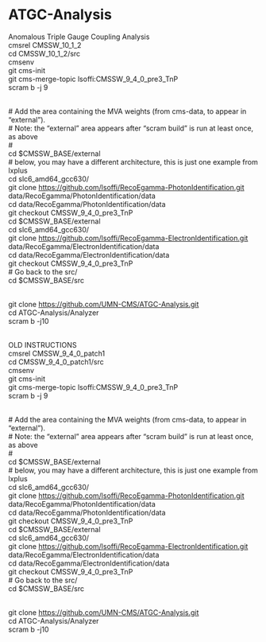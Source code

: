 # ATGC-Analysis
Anomalous Triple Gauge Coupling Analysis
<br> cmsrel CMSSW_10_1_2
<br> cd CMSSW_10_1_2/src
<br> cmsenv
<br> git cms-init
<br> git cms-merge-topic lsoffi:CMSSW_9_4_0_pre3_TnP
<br> scram b -j 9


<br># Add the area containing the MVA weights (from cms-data, to appear in “external”).
<br> # Note: the “external” area appears after “scram build” is run at least once, as above
<br> #
<br> cd $CMSSW_BASE/external
<br> # below, you may have a different architecture, this is just one example from lxplus
<br> cd slc6_amd64_gcc630/
<br> git clone https://github.com/lsoffi/RecoEgamma-PhotonIdentification.git data/RecoEgamma/PhotonIdentification/data
<br> cd data/RecoEgamma/PhotonIdentification/data
<br> git checkout CMSSW_9_4_0_pre3_TnP
<br> cd $CMSSW_BASE/external
<br> cd slc6_amd64_gcc630/
<br> git clone https://github.com/lsoffi/RecoEgamma-ElectronIdentification.git data/RecoEgamma/ElectronIdentification/data
<br> cd data/RecoEgamma/ElectronIdentification/data
<br> git checkout CMSSW_9_4_0_pre3_TnP
<br> # Go back to the src/
<br> cd $CMSSW_BASE/src

<br> git clone https://github.com/UMN-CMS/ATGC-Analysis.git 
<br> cd ATGC-Analysis/Analyzer 
<br> scram b -j10 



<br> OLD INSTRUCTIONS
<br> cmsrel CMSSW_9_4_0_patch1 
<br> cd CMSSW_9_4_0_patch1/src 
<br> cmsenv 
<br> git cms-init
<br> git cms-merge-topic lsoffi:CMSSW_9_4_0_pre3_TnP
<br> scram b -j 9


<br># Add the area containing the MVA weights (from cms-data, to appear in “external”).
<br> # Note: the “external” area appears after “scram build” is run at least once, as above
<br> #
<br> cd $CMSSW_BASE/external
<br> # below, you may have a different architecture, this is just one example from lxplus
<br> cd slc6_amd64_gcc630/
<br> git clone https://github.com/lsoffi/RecoEgamma-PhotonIdentification.git data/RecoEgamma/PhotonIdentification/data
<br> cd data/RecoEgamma/PhotonIdentification/data
<br> git checkout CMSSW_9_4_0_pre3_TnP
<br> cd $CMSSW_BASE/external
<br> cd slc6_amd64_gcc630/
<br> git clone https://github.com/lsoffi/RecoEgamma-ElectronIdentification.git data/RecoEgamma/ElectronIdentification/data
<br> cd data/RecoEgamma/ElectronIdentification/data
<br> git checkout CMSSW_9_4_0_pre3_TnP
<br> # Go back to the src/
<br> cd $CMSSW_BASE/src

<br> git clone https://github.com/UMN-CMS/ATGC-Analysis.git 
<br> cd ATGC-Analysis/Analyzer 
<br> scram b -j10 
